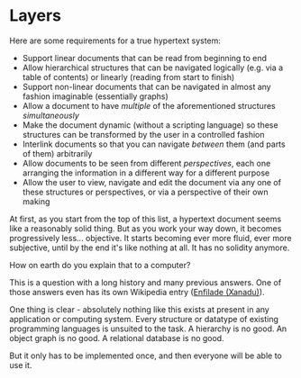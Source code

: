 # Layers

Here are some requirements for a true hypertext system:

 - Support linear documents that can be read from beginning to end
 - Allow hierarchical structures that can be navigated logically (e.g. via a table of contents) or linearly (reading from start to finish)
 - Support non-linear documents that can be navigated in almost any fashion imaginable (essentially graphs)
 - Allow a document to have *multiple* of the aforementioned structures *simultaneously*
 - Make the document dynamic (without a scripting language) so these structures can be transformed by the user in a controlled fashion
 - Interlink documents so that you can navigate *between* them (and parts of them) arbitrarily
 - Allow documents to be seen from different *perspectives*, each one arranging the information in a different way for a different purpose
 - Allow the user to view, navigate and edit the document via any one of these structures or perspectives, or via a perspective of their own making

At first, as you start from the top of this list, a hypertext document seems like a reasonably solid thing. But as you work your way down, it becomes progressively less... objective. It starts becoming ever more fluid, ever more subjective, until by the end it's like nothing at all. It has no solidity anymore.

How on earth do you explain that to a computer?

This is a question with a long history and many previous answers. One of those answers even has its own Wikipedia entry ([Enfilade (Xanadu)](https://en.wikipedia.org/wiki/Enfilade_(Xanadu))). 

One thing is clear - absolutely nothing like this exists at present in any application or computing system. Every structure or datatype of existing programming languages is unsuited to the task. A hierarchy is no good. An object graph is no good. A relational database is no good.

But it only has to be implemented once, and then everyone will be able to use it.
